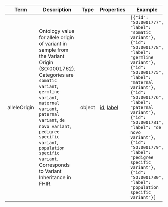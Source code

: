 |Term | Description | Type | Properties | Example | Enum|
| ---| ---| ---| ---| ---| --- |
| alleleOrigin | Ontology value for allele origin of variant in sample from the Variant Origin (SO:0001762). Categories are `somatic variant`, `germline variant`, `maternal variant`, `paternal variant`, `de novo variant`, `pedigree specific variant`, `population specific variant`. Corresponds to Variant Inheritance in FHIR. | object | [id](./id.md), [label](./label.md) | `[{"id": "SO:0001777", "label": "somatic variant"}, {"id": "SO:0001778", "label": "germline variant"}, {"id": "SO:0001775", "label": "maternal variant"}, {"id": "SO:0001776", "label": "paternal variant"}, {"id": "SO:0001781", "label": "de novo variant"}, {"id": "SO:0001779", "label": "pedigree specific variant"}, {"id": "SO:0001780", "label": "population specific variant"}]` | NA|
